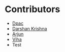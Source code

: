  # Contributors

- [Dpac](https://github.com/ldpacl)
- [Darshan Krishna](https;//github.com/DarshanKrishna-DK)
- [Arjun](https://github.com/Arjun8l)
- [Viha](https://github.com/VihaShomikha)
- Test

